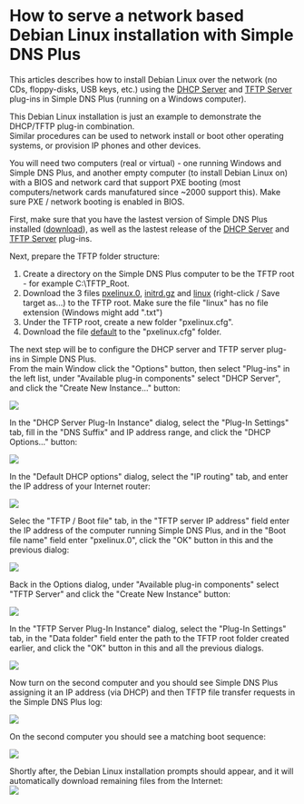 ﻿---
category: 8
frontpage: false
comments: true
created-utc: 2019-01-01
modified-utc: 2019-01-01
---
# How to serve a network based Debian Linux installation with Simple DNS Plus

This articles describes how to install Debian Linux over the network (no CDs, floppy-disks, USB keys, etc.) using the [DHCP Server](https://simpledns.plus/plugin-dhcp) and [TFTP Server](https://simpledns.plus/plugin-tftp) plug-ins in Simple DNS Plus (running on a Windows computer).

This Debian Linux installation is just an example to demonstrate the DHCP/TFTP plug-in combination.  
Similar procedures can be used to network install or boot other operating systems, or provision IP phones and other devices.

You will need two computers (real or virtual) - one running Windows and Simple DNS Plus, and another empty computer (to install Debian Linux on) with a BIOS and network card that support PXE booting (most computers/network cards manufatured since ~2000 support this). Make sure PXE / network booting is enabled in BIOS.

First, make sure that you have the lastest version of Simple DNS Plus installed ([download](https://simpledns.plus/download)), as well as the lastest release of the [DHCP Server](https://simpledns.plus/plugin-dhcp) and [TFTP Server](https://simpledns.plus/plugin-tftp) plug-ins.

Next, prepare the TFTP folder structure:  
1) Create a directory on the Simple DNS Plus computer to be the TFTP root - for example C:\TFTP_Root.  
2) Download the 3 files [pxelinux.0](http://http.us.debian.org/debian/dists/lenny/main/installer-i386/current/images/netboot/debian-installer/i386/pxelinux.0), [initrd.gz](http://http.us.debian.org/debian/dists/lenny/main/installer-i386/current/images/netboot/debian-installer/i386/initrd.gz) and [linux](http://http.us.debian.org/debian/dists/lenny/main/installer-i386/current/images/netboot/debian-installer/i386/linux) (right-click / Save target as...) to the TFTP root. Make sure the file "linux" has no file extension (Windows might add ".txt")  
3) Under the TFTP root, create a new folder "pxelinux.cfg".  
4) Download the file [default](https://simpledns.plus/kb1304-default.ashx) to the "pxelinux.cfg" folder.

The next step will be to configure the DHCP server and TFTP server plug-ins in Simple DNS Plus.  
From the main Window click the "Options" button, then select "Plug-ins" in the left list, under "Available plug-in components" select "DHCP Server", and click the "Create New Instance..." button:

![](img/73/1.png)

In the "DHCP Server Plug-In Instance" dialog, select the "Plug-In Settings" tab, fill in the "DNS Suffix" and IP address range, and click the "DHCP Options..." button:

![](img/73/2.png)

In the "Default DHCP options" dialog, select the "IP routing" tab, and enter the IP address of your Internet router:

![](img/73/3.png)

Selec the "TFTP / Boot file" tab, in the "TFTP server IP address" field enter the IP address of the computer running Simple DNS Plus, and in the "Boot file name" field enter "pxelinux.0", click the "OK" button in this and the previous dialog:

![](img/73/4.png)

Back in the Options dialog, under "Available plug-in components" select "TFTP Server" and click the "Create New Instance" button:

![](img/73/5.png)

In the "TFTP Server Plug-In Instance" dialog, select the "Plug-In Settings" tab, in the "Data folder" field enter the path to the TFTP root folder created earlier, and click the "OK" button in this and all the previous dialogs.

![](img/73/6.png)

Now turn on the second computer and you should see Simple DNS Plus assigning it an IP address (via DHCP) and then TFTP file transfer requests in the Simple DNS Plus log:

![](img/73/7.png)

On the second computer you should see a matching boot sequence:

![](img/73/8.gif)

Shortly after, the Debian Linux installation prompts should appear, and it will automatically download remaining files from the Internet:  
![](img/73/9.png)  
